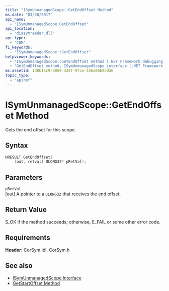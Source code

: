```yaml
---
title: "ISymUnmanagedScope::GetEndOffset Method"
ms.date: "03/30/2017"
api_name: 
  - "ISymUnmanagedScope.GetEndOffset"
api_location: 
  - "diasymreader.dll"
api_type: 
  - "COM"
f1_keywords: 
  - "ISymUnmanagedScope::GetEndOffset"
helpviewer_keywords: 
  - "ISymUnmanagedScope::GetEndOffset method [.NET Framework debugging]"
  - "GetEndOffset method, ISymUnmanagedScope interface [.NET Framework debugging]"
ms.assetid: 1d0b15c9-8059-435f-9fce-346a08b9bd36
topic_type: 
  - "apiref"
---
```

# ISymUnmanagedScope::GetEndOffset Method
Gets the end offset for this scope.  
  
## Syntax  
  
```cpp  
HRESULT GetEndOffset(  
    [out, retval] ULONG32* pRetVal);  
```  
  
## Parameters  
 `pRetVal`  
 [out] A pointer to a `ULONG32` that receives the end offset.  
  
## Return Value  
 S_OK if the method succeeds; otherwise, E_FAIL or some other error code.  
  
## Requirements  
 **Header:** CorSym.idl, CorSym.h  
  
## See also

- [ISymUnmanagedScope Interface](../../../../docs/framework/unmanaged-api/diagnostics/isymunmanagedscope-interface.md)
- [GetStartOffset Method](../../../../docs/framework/unmanaged-api/diagnostics/isymunmanagedscope-getstartoffset-method.md)
